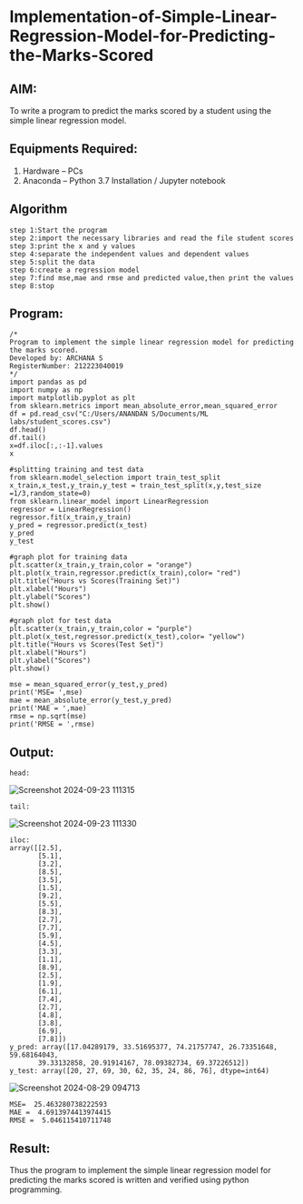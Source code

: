 # Implementation-of-Simple-Linear-Regression-Model-for-Predicting-the-Marks-Scored

## AIM:
To write a program to predict the marks scored by a student using the simple linear regression model.

## Equipments Required:
1. Hardware – PCs
2. Anaconda – Python 3.7 Installation / Jupyter notebook

## Algorithm
```
step 1:Start the program
step 2:import the necessary libraries and read the file student scores
step 3:print the x and y values
step 4:separate the independent values and dependent values
step 5:split the data
step 6:create a regression model
step 7:find mse,mae and rmse and predicted value,then print the values
step 8:stop
```
## Program:
```
/*
Program to implement the simple linear regression model for predicting the marks scored.
Developed by: ARCHANA S
RegisterNumber: 212223040019 
*/
import pandas as pd
import numpy as np
import matplotlib.pyplot as plt
from sklearn.metrics import mean_absolute_error,mean_squared_error
df = pd.read_csv("C:/Users/ANANDAN S/Documents/ML labs/student_scores.csv")
df.head()
df.tail()
x=df.iloc[:,:-1].values
x

#splitting training and test data
from sklearn.model_selection import train_test_split
x_train,x_test,y_train,y_test = train_test_split(x,y,test_size =1/3,random_state=0)
from sklearn.linear_model import LinearRegression
regressor = LinearRegression()
regressor.fit(x_train,y_train)
y_pred = regressor.predict(x_test)
y_pred
y_test

#graph plot for training data
plt.scatter(x_train,y_train,color = "orange")
plt.plot(x_train,regressor.predict(x_train),color= "red")
plt.title("Hours vs Scores(Training Set)")
plt.xlabel("Hours")
plt.ylabel("Scores")
plt.show()

#graph plot for test data
plt.scatter(x_train,y_train,color = "purple")
plt.plot(x_test,regressor.predict(x_test),color= "yellow")
plt.title("Hours vs Scores(Test Set)")
plt.xlabel("Hours")
plt.ylabel("Scores")
plt.show()

mse = mean_squared_error(y_test,y_pred)
print('MSE= ',mse)
mae = mean_absolute_error(y_test,y_pred)
print('MAE = ',mae)
rmse = np.sqrt(mse)
print('RMSE = ',rmse)
```

## Output:
```
head:
```
![Screenshot 2024-09-23 111315](https://github.com/user-attachments/assets/aec8d161-9f70-4a10-a644-a5755909b82b)
```
tail:
```
![Screenshot 2024-09-23 111330](https://github.com/user-attachments/assets/8f975805-5f29-4d8e-8895-ed3eed12a8d1)
```
iloc:
array([[2.5],
       [5.1],
       [3.2],
       [8.5],
       [3.5],
       [1.5],
       [9.2],
       [5.5],
       [8.3],
       [2.7],
       [7.7],
       [5.9],
       [4.5],
       [3.3],
       [1.1],
       [8.9],
       [2.5],
       [1.9],
       [6.1],
       [7.4],
       [2.7],
       [4.8],
       [3.8],
       [6.9],
       [7.8]])
y_pred: array([17.04289179, 33.51695377, 74.21757747, 26.73351648, 59.68164043,
       39.33132858, 20.91914167, 78.09382734, 69.37226512])
y_test: array([20, 27, 69, 30, 62, 35, 24, 86, 76], dtype=int64)
```
![Screenshot 2024-08-29 094713](https://github.com/user-attachments/assets/69cbf5d4-6616-4ca5-9455-c407f1f40593)
```
MSE=  25.463280738222593
MAE =  4.6913974413974415
RMSE =  5.046115410711748

```
## Result:
Thus the program to implement the simple linear regression model for predicting the marks scored is written and verified using python programming.
